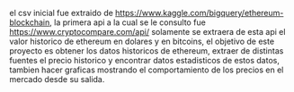 el csv inicial fue extraido de https://www.kaggle.com/bigquery/ethereum-blockchain, la primera api a la cual se le consulto fue https://www.cryptocompare.com/api/ solamente se extraera de esta
api el valor historico de ethereum en dolares y en bitcoins,  el objetivo de este proyecto es obtener los datos historicos de ethereum, extraer de distintas fuentes
el precio historico y encontrar datos estadisticos de estos datos, tambien hacer graficas mostrando el comportamiento de los precios en el mercado desde su salida.
